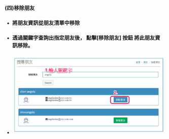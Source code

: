 ### \(四\)移除朋友

* ### 將朋友資訊從朋友清單中移除
* ### 透過關鍵字查詢出指定朋友後， 點擊\[移除朋友\] 按鈕 將此朋友資訊移除。
* ### ![](/assets/friend_remove.png)



      

